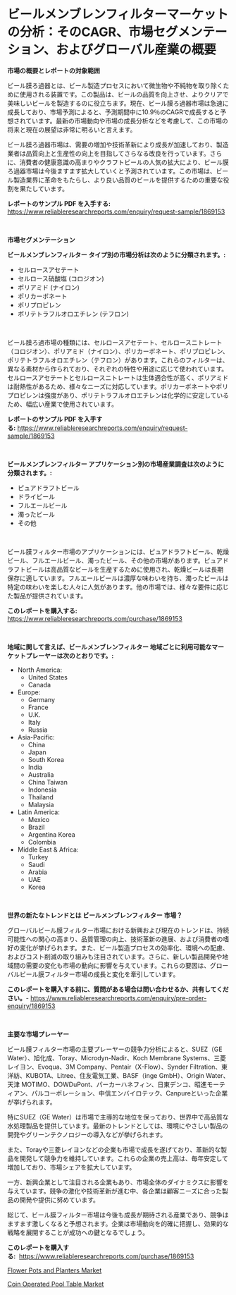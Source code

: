 <p><h1>ビールメンブレンフィルターマーケットの分析：そのCAGR、市場セグメンテーション、およびグローバル産業の概要</h1></p><p><strong>市場の概要とレポートの対象範囲</strong></p>
<p><p>ビール膜ろ過器とは、ビール製造プロセスにおいて微生物や不純物を取り除くために使用される装置です。この製品は、ビールの品質を向上させ、よりクリアで美味しいビールを製造するのに役立ちます。現在、ビール膜ろ過器市場は急速に成長しており、市場予測によると、予測期間中に10.9％のCAGRで成長すると予想されています。最新の市場動向や市場の成長分析などを考慮して、この市場の将来と現在の展望は非常に明るいと言えます。</p><p>ビール膜ろ過器市場は、需要の増加や技術革新により成長が加速しており、製造業者は品質向上と生産性の向上を目指してさらなる改良を行っています。さらに、消費者の健康意識の高まりやクラフトビールの人気の拡大により、ビール膜ろ過器市場は今後ますます拡大していくと予測されています。この市場は、ビール製造業界に革命をもたらし、より良い品質のビールを提供するための重要な役割を果たしています。</p></p>
<p><strong>レポートのサンプル PDF を入手する:</strong> <a href="https://www.reliableresearchreports.com/enquiry/request-sample/1869153">https://www.reliableresearchreports.com/enquiry/request-sample/1869153</a></p>
<p>&nbsp;</p>
<p><strong>市場セグメンテーション</strong></p>
<p><strong>ビールメンブレンフィルター タイプ別の市場分析は次のように分類されます。:</strong></p>
<p><ul><li>セルロースアセテート</li><li>セルロース硝酸塩 (コロジオン)</li><li>ポリアミド (ナイロン)</li><li>ポリカーボネート</li><li>ポリプロピレン</li><li>ポリテトラフルオロエチレン (テフロン)</li></ul></p>
<p>&nbsp;</p>
<p><p>ビール膜ろ過市場の種類には、セルロースアセテート、セルロースニトレート（コロジオン）、ポリアミド（ナイロン）、ポリカーボネート、ポリプロピレン、ポリテトラフルオロエチレン（テフロン）があります。これらのフィルターは、異なる素材から作られており、それぞれの特性や用途に応じて使われています。セルロースアセテートとセルロースニトレートは生体適合性が高く、ポリアミドは耐熱性があるため、様々なニーズに対応しています。ポリカーボネートやポリプロピレンは強度があり、ポリテトラフルオロエチレンは化学的に安定しているため、幅広い産業で使用されています。</p></p>
<p><strong>レポートのサンプル PDF を入手する:</strong>&nbsp;<a href="https://www.reliableresearchreports.com/enquiry/request-sample/1869153">https://www.reliableresearchreports.com/enquiry/request-sample/1869153</a></p>
<p>&nbsp;</p>
<p><strong> ビールメンブレンフィルター アプリケーション別の市場産業調査は次のように分類されます。:</strong></p>
<p><ul><li>ピュアドラフトビール</li><li>ドライビール</li><li>フルエールビール</li><li>濁ったビール</li><li>その他</li></ul></p>
<p>&nbsp;</p>
<p><p>ビール膜フィルター市場のアプリケーションには、ピュアドラフトビール、乾燥ビール、フルエールビール、濁ったビール、その他の市場があります。ピュアドラフトビールは高品質なビールを生産するために使用され、乾燥ビールは長期保存に適しています。フルエールビールは濃厚な味わいを持ち、濁ったビールは特定の味わいを楽しむ人々に人気があります。他の市場では、様々な要件に応じた製品が提供されています。</p></p>
<p><strong>このレポートを購入する:</strong>&nbsp; <a href="https://www.reliableresearchreports.com/purchase/1869153">https://www.reliableresearchreports.com/purchase/1869153</a></p>
<p>&nbsp;</p>
<p><strong>地域に関して言えば、ビールメンブレンフィルター 地域ごとに利用可能なマーケットプレーヤーは次のとおりです。:</strong></p>
<p><ul>
    <li>
        North America:
        <ul>
            <li>United States</li>
            <li>Canada</li>
        </ul>
    </li>
    <li>
        Europe:
        <ul>
            <li>Germany</li>
            <li>France</li>
            <li>U.K.</li>
            <li>Italy</li>
            <li>Russia</li>
        </ul>
    </li>
    <li>
        Asia-Pacific:
        <ul>
            <li>China</li>
            <li>Japan</li>
            <li>South Korea</li>
            <li>India</li>
            <li>Australia</li>
            <li>China Taiwan</li>
            <li>Indonesia</li>
            <li>Thailand</li>
            <li>Malaysia</li>
        </ul>
    </li>
    <li>
        Latin America:
        <ul>
            <li>Mexico</li>
            <li>Brazil</li>
            <li>Argentina Korea</li>
            <li>Colombia</li>
        </ul>
    </li>
    <li>
        Middle East & Africa:
        <ul>
            <li>Turkey</li>
            <li>Saudi</li>
            <li>Arabia</li>
            <li>UAE</li>
            <li>Korea</li>
        </ul>
    </li>
    </ul></p>
<p>&nbsp;</p>
<p><strong>世界の新たなトレンドとは ビールメンブレンフィルター 市場？</strong></p>
<p><p>グローバルビール膜フィルター市場における新興および現在のトレンドは、持続可能性への関心の高まり、品質管理の向上、技術革新の進展、および消費者の嗜好の変化が挙げられます。また、ビール製造プロセスの効率化、環境への配慮、およびコスト削減の取り組みも注目されています。さらに、新しい製品開発や地域間の需要の変化も市場の動向に影響を与えています。これらの要因は、グローバルビール膜フィルター市場の成長と変化を牽引しています。</p></p>
<p><strong>このレポートを購入する前に、質問がある場合は問い合わせるか、共有してください。</strong>- <a href="https://www.reliableresearchreports.com/enquiry/pre-order-enquiry/1869153">https://www.reliableresearchreports.com/enquiry/pre-order-enquiry/1869153</a></p>
<p>&nbsp;</p>
<p><strong>主要な市場プレーヤー</strong></p>
<p><p>ビール膜フィルター市場の主要プレーヤーの競争力分析によると、SUEZ（GE Water）、旭化成、Toray、Microdyn-Nadir、Koch Membrane Systems、三菱レイヨン、Evoqua、3M Company、Pentair（X-Flow）、Synder Filtration、東洋紡、KUBOTA、Litree、住友電気工業、BASF（inge GmbH）、Origin Water、天津 MOTIMO、DOWDuPont、パーカーハネフィン、日東デンコ、昭進モーティアン、パルコーポレーション、中信エンバイロテック、Canpureといった企業が挙げられます。</p><p>特にSUEZ（GE Water）は市場で主導的な地位を保っており、世界中で高品質な水処理製品を提供しています。最新のトレンドとしては、環境にやさしい製品の開発やグリーンテクノロジーの導入などが挙げられます。</p><p>また、Torayや三菱レイヨンなどの企業も市場で成長を遂げており、革新的な製品を開発して競争力を維持しています。これらの企業の売上高は、毎年安定して増加しており、市場シェアを拡大しています。</p><p>一方、新興企業として注目される企業もあり、市場全体のダイナミクスに影響を与えています。競争の激化や技術革新が進む中、各企業は顧客ニーズに合った製品の開発や提供に努めています。</p><p>総じて、ビール膜フィルター市場は今後も成長が期待される産業であり、競争はますます激しくなると予想されます。企業は市場動向を的確に把握し、効果的な戦略を展開することが成功への鍵となるでしょう。</p></p>
<p><strong>このレポートを購入する:</strong>&nbsp;&nbsp;<a href="https://www.reliableresearchreports.com/purchase/1869153">https://www.reliableresearchreports.com/purchase/1869153</a></p>
<p><p><a href="https://butternut-bug-553.notion.site/Flower-Pots-and-Planters-Market-Size-and-Examines-its-Market-Scope-with-a-Primary-Focus-on-Growth--c9d35f810643404194c3753b438e5a0b">Flower Pots and Planters Market</a></p><p><a href="https://github.com/Glendatilghmankmgz0rbhwpy/Market-Research-Report-List-1/blob/main/coin-operated-pool-table-market.md">Coin Operated Pool Table Market</a></p></p>